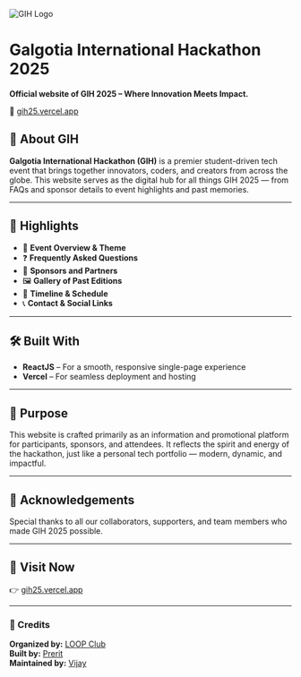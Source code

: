 ![GIH Logo](src/Assets/Images/gih.png)

# Galgotia International Hackathon 2025

**Official website of GIH 2025 – Where Innovation Meets Impact.**

🔗 [gih25.vercel.app](https://gih25.vercel.app)

## 🧠 About GIH

**Galgotia International Hackathon (GIH)** is a premier student-driven tech event that brings together innovators, coders, and creators from across the globe. This website serves as the digital hub for all things GIH 2025 — from FAQs and sponsor details to event highlights and past memories.

---

## 🚀 Highlights

- 📌 **Event Overview & Theme**
- ❓ **Frequently Asked Questions**
- 🤝 **Sponsors and Partners**
- 🖼️ **Gallery of Past Editions**
- 📆 **Timeline & Schedule**
- 📞 **Contact & Social Links**

---

## 🛠️ Built With

- **ReactJS** – For a smooth, responsive single-page experience
- **Vercel** – For seamless deployment and hosting

---

## 🎯 Purpose

This website is crafted primarily as an information and promotional platform for participants, sponsors, and attendees. It reflects the spirit and energy of the hackathon, just like a personal tech portfolio — modern, dynamic, and impactful.

---

## 🙏 Acknowledgements

Special thanks to all our collaborators, supporters, and team members who made GIH 2025 possible.

---

## 🔗 Visit Now

👉 [gih25.vercel.app](https://gih25.vercel.app)

---

### 🙌 Credits

**Organized by:** [LOOP Club](#)  
**Built by:** [Prerit](https://github.com/prerit008)  
**Maintained by:** [Vijay](https://github.com/theajthakur)
